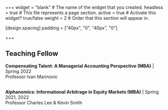 +++
widget = "blank"  # The name of the widget that you created.
headless = true  # This file represents a page section.
active = true  # Activate this widget? true/false
weight = 2  # Order that this section will appear in.

[design.spacing]
  padding = ["40px", "0", "40px", "0"]

+++
## **Teaching Fellow**  
**Compensating Talent: A Managerial Accounting Perspective (MBA)**  | Spring 2022  
Professor Ivan Marinovic<br/><br/>

**Alphanomics: Informational Arbitrage in Equity Markets (MBA)**  | Spring 2021, 2022  
Professor Charles Lee & Kevin Smith<br/><br/>    

